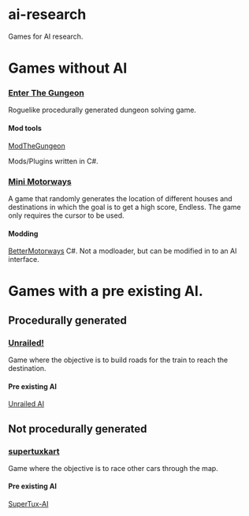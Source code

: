 # ai-research
Games for AI research.

# Games without AI

### [Enter The Gungeon](https://store.steampowered.com/app/311690/Enter_the_Gungeon/)

Roguelike procedurally generated dungeon solving game.

#### Mod tools
[ModTheGungeon](https://modthegungeon.eu/)

Mods/Plugins written in C#.

### [Mini Motorways](https://store.steampowered.com/app/1127500/Mini_Motorways/)

A game that randomly generates the location of different houses and destinations in which the goal is to get a high score, Endless.
The game only requires the cursor to be used.

#### Modding 
[BetterMotorways](https://github.com/matias-kovero/BetterMotorways)
C#. Not a modloader, but can be modified in to an AI interface.

# Games with a pre existing AI.

## Procedurally generated

### [Unrailed!](https://store.steampowered.com/app/1016920/Unrailed/)

Game where the objective is to build roads for the train to reach the destination.

#### Pre existing AI
[Unrailed AI](https://github.com/Flowtter/unrailed-ai)

## Not procedurally generated

### [supertuxkart](https://supertuxkart.net)

Game where the objective is to race other cars through the map.

#### Pre existing AI 

[SuperTux-AI](https://github.com/EZBUTD/SuperTux-AI)
